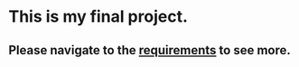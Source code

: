# This is my final project.  

## Please navigate to the [requirements](./docs/REQUIREMENTS.md) to see more.
